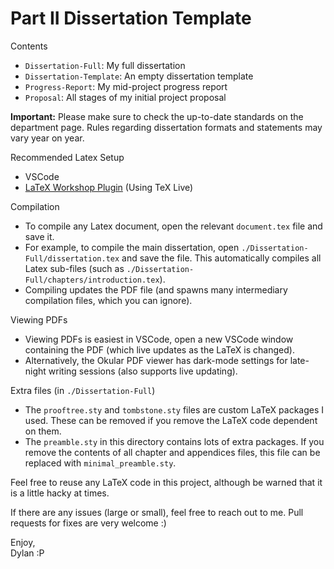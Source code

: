 # Part II Dissertation Template

Contents 
- `Dissertation-Full`: My full dissertation
- `Dissertation-Template`: An empty dissertation template
- `Progress-Report`: My mid-project progress report
- `Proposal`: All stages of my initial project proposal

**Important:** Please make sure to check the up-to-date standards on the department page. Rules regarding dissertation formats and statements may vary year on year.

Recommended Latex Setup
- VSCode 
- [LaTeX Workshop Plugin](https://github.com/James-Yu/LaTeX-Workshop) (Using TeX Live)

Compilation
- To compile any Latex document, open the relevant `document.tex` file and save it.
- For example, to compile the main dissertation, open `./Dissertation-Full/dissertation.tex` and save the file. This automatically compiles all Latex sub-files (such as `./Dissertation-Full/chapters/introduction.tex`).  
- Compiling updates the PDF file (and spawns many intermediary compilation files, which you can ignore).

Viewing PDFs 
- Viewing PDFs is easiest in VSCode, open a new VSCode window containing the PDF (which live updates as the LaTeX is changed). 
- Alternatively, the Okular PDF viewer has dark-mode settings for late-night writing sessions (also supports live updating).

Extra files (in `./Dissertation-Full`) 
- The `prooftree.sty` and `tombstone.sty` files are custom LaTeX packages I used. These can be removed if you remove the LaTeX code dependent on them.
- The `preamble.sty` in this directory contains lots of extra packages. If you remove the contents of all chapter and appendices files, this file can be replaced with `minimal_preamble.sty`.

Feel free to reuse any LaTeX code in this project, although be warned that it is a little hacky at times. 

If there are any issues (large or small), feel free to reach out to me. Pull requests for fixes are very welcome :) 

Enjoy,\
Dylan :P 

